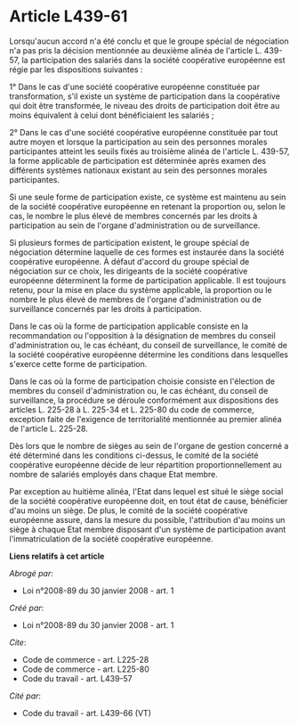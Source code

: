 # Article L439-61

Lorsqu'aucun accord n'a été conclu et que le groupe spécial de négociation n'a pas pris la décision mentionnée au deuxième
alinéa de l'article L. 439-57, la participation des salariés dans la société coopérative européenne est régie par les
dispositions suivantes : 

1° Dans le cas d'une société coopérative européenne constituée par transformation, s'il existe un système de participation
dans la coopérative qui doit être transformée, le niveau des droits de participation doit être au moins équivalent à celui
dont bénéficiaient les salariés ; 

2° Dans le cas d'une société coopérative européenne constituée par tout autre moyen et lorsque la participation au sein des
personnes morales participantes atteint les seuils fixés au troisième alinéa de l'article L. 439-57, la forme applicable de
participation est déterminée après examen des différents systèmes nationaux existant au sein des personnes morales
participantes. 

Si une seule forme de participation existe, ce système est maintenu au sein de la société coopérative européenne en retenant
la proportion ou, selon le cas, le nombre le plus élevé de membres concernés par les droits à participation au sein de
l'organe d'administration ou de surveillance. 

Si plusieurs formes de participation existent, le groupe spécial de négociation détermine laquelle de ces formes est
instaurée dans la société coopérative européenne. À défaut d'accord du groupe spécial de négociation sur ce choix, les
dirigeants de la société coopérative européenne déterminent la forme de participation applicable. Il est toujours retenu,
pour la mise en place du système applicable, la proportion ou le nombre le plus élevé de membres de l'organe d'administration
ou de surveillance concernés par les droits à participation. 

Dans le cas où la forme de participation applicable consiste en la recommandation ou l'opposition à la désignation de membres
du conseil d'administration ou, le cas échéant, du conseil de surveillance, le comité de la société coopérative européenne
détermine les conditions dans lesquelles s'exerce cette forme de participation. 

Dans le cas où la forme de participation choisie consiste en l'élection de membres du conseil d'administration ou, le cas
échéant, du conseil de surveillance, la procédure se déroule conformément aux dispositions des articles L. 225-28 à L. 225-34
et L. 225-80 du code de commerce, exception faite de l'exigence de territorialité mentionnée au premier alinéa de l'article
L. 225-28. 

Dès lors que le nombre de sièges au sein de l'organe de gestion concerné a été déterminé dans les conditions ci-dessus, le
comité de la société coopérative européenne décide de leur répartition proportionnellement au nombre de salariés employés
dans chaque Etat membre. 

Par exception au huitième alinéa, l'Etat dans lequel est situé le siège social de la société coopérative européenne doit, en
tout état de cause, bénéficier d'au moins un siège. De plus, le comité de la société coopérative européenne assure, dans la
mesure du possible, l'attribution d'au moins un siège à chaque Etat membre disposant d'un système de participation avant
l'immatriculation de la société coopérative européenne.

**Liens relatifs à cet article**

_Abrogé par_:

  - Loi n°2008-89 du 30 janvier 2008 - art. 1

_Créé par_:

  - Loi n°2008-89 du 30 janvier 2008 - art. 1

_Cite_:

  - Code de commerce - art. L225-28
  - Code de commerce - art. L225-80
  - Code du travail - art. L439-57

_Cité par_:

  - Code du travail - art. L439-66 (VT)
